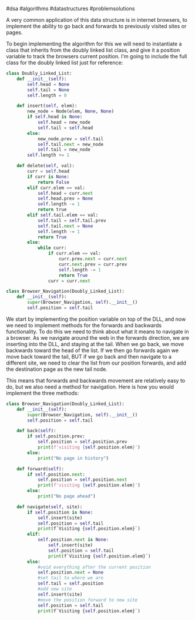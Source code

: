 #dsa #algorithms #datastructures #problemsolutions

A very common application of this data structure is in internet browsers, to implement the ability to go back and forwards to previously visited sites or pages.

To begin implementing the algorithm for this we will need to instantiate a class that inherits from the doubly linked list class, and give it a position variable to track the browsers current position. I'm going to include the full class for the doubly linked list just for reference:
```python
class Doubly_Linked_List:
	def __init__(self):
		self.head = None
		self.tail = None
		self.length = 0

	def insert(self, elem):
		new_node = Node(elem, None, None)
		if self.head is None:
			self.head = new_node
			self.tail = self.head
		else:
			new_node.prev = self.tail
			self.tail.next = new_node
			self.tail = new_node
		self.length += 1

	def delete(self, val):
		curr = self.head
		if curr is None:
			return False
		elif curr.elem == val:
			self.head = curr.next
			self.head.prev = None
			self.length -= 1
			return true
		elif self.tail.elem == val:
			self.tail = self.tail.prev
			self.tail.next = None
			self.length -= 1
			return True
		else:
			while curr:
				if curr.elem == val:
					curr.prev.next = curr.next
					curr.next.prev = curr.prev
					self.length -= 1
					return True
				curr = curr.next

class Browser_Navigation(Doubly_Linked_List):
	def __init__(self):
		super(Browser_Navigation, self).__init__()
		self.position = self.tail
```
We start by implementing the position variable on top of the DLL, and now we need to implement methods for the forwards and backwards functionality. To do this we need to think about what it means to navigate in a browser. As we navigate around the web in the forwards direction, we are inserting into the DLL, and staying at the tail. When we go back, we move backwards toward the head of the list. If we then go forwards again we move back toward the tail, BUT if we go back and then navigate to a different site, we need to clear the list from our position forwards, and add the destination page as the new tail node.

This means that forwards and backwards movement are relatively easy to do, but we also need a method for navigation. Here is how you would implement the three methods:
```python
class Browser_Navigation(Doubly_Linked_List):
	def __init__(self):
		super(Browser_Navigation, self).__init__()
		self.position = self.tail

	def back(self):
		if self.position.prev:
			self.position = self.position.prev
			print(f'visiting {self.position.elem}')
		else:
			print("No page in history")

	def forward(self):
		if self.position.next:
			self.position = self.position.next
			print(f'visiting {self.position.elem}')
		else:
			print("No page ahead")

	def navigate(self, site):
		if self.position is None:
			self.insert(site)
			self.position = self.tail
			print(f`Visiting {self.position.elem}`)
		elif:
			self.position.next is None:
				self.insert(site)
				self.position = self.tail
				print(f`Visiting {self.position.elem}`)
		else:
			#void everything after the current position
			self.position.next = None
			#set tail to where we are
			self.tail = self.position
			#add new site
			self.insert(site)
			#move the position forward to new site
			self.position = self.tail
			print(f`Visiting {self.position.elem}`)
```
